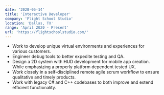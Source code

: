 ```yaml
---
date: '2020-05-14'
title: 'Interactive Developer'
company: 'Flight School Studio'
location: 'Dallas, TX'
range: 'April 2020 - Present'
url: 'https://flightschoolstudio.com/'
---
```


- Work to develop unique virtual environments and experiences for various customers.
- Engineer debug tools to better expedite testing and QA.
- Design a 2D system with HUD development for mobile app creation. While emphasizing a properly platform dependent tested UX.
- Work closely in a self-disciplined remote agile scrum workflow to ensure qualitative and timely products.
- Work with legacy C# and C++ codebases to both improve and extend efficient functionality.
